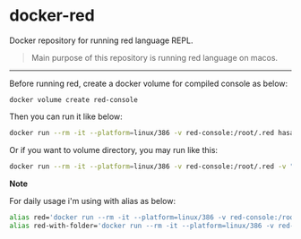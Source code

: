 # docker-red
Docker repository for running red language REPL.

> Main purpose of this repository is running red language on macos.

--- 

Before running red, create a docker volume for compiled console as below:

```
docker volume create red-console
```

Then you can run it like below:

```bash
docker run --rm -it --platform=linux/386 -v red-console:/root/.red hasansemih/red
```

Or if you want to volume directory, you may run like this:

```bash
docker run --rm -it --platform=linux/386 -v red-console:/root/.red -v "${PWD}":/var/app hasansemih/red
```

**Note**

For daily usage i'm using with alias as below:
```bash
alias red='docker run --rm -it --platform=linux/386 -v red-console:/root/.red hasansemih/red'
alias red-with-folder='docker run --rm -it --platform=linux/386 -v red-console:/root/.red -v "${PWD}":/var/app hasansemih/red'

```
